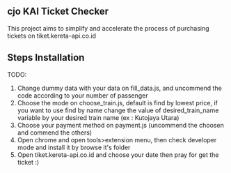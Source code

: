 ## cjo KAI Ticket Checker
This project aims to simplify and accelerate the process of purchasing tickets on tiket.kereta-api.co.id
## Steps Installation
TODO: 
1. Change dummy data with your data on fill_data.js, and uncommend the code according to your number of passenger
2. Choose the mode on choose_train.js, default is find by lowest price, if you want to use find by name change the value of desired_train_name variable by your desired train name (ex : Kutojaya Utara)
3. Choose your payment method on payment.js (uncommend the choosen and commend the others)
4. Open chrome and open tools>extension menu, then check developer mode and install it by browse it's folder
5. Open tiket.kereta-api.co.id and choose your date then pray for get the ticket :)